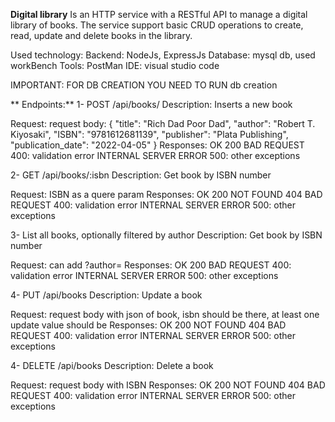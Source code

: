 **Digital library**
Is an HTTP service with a RESTful API to manage a digital library of books. The service support basic CRUD operations to create, read, update and delete books in the library.

Used technology:
Backend: NodeJs, ExpressJs
Database: mysql db, used workBench
Tools: PostMan
IDE: visual studio code

IMPORTANT: FOR DB CREATION YOU NEED TO RUN db creation

**
Endpoints:**
1- POST /api/books/
Description: Inserts a new book

Request: request body:
{
  "title": "Rich Dad Poor Dad",
  "author": "Robert T. Kiyosaki",
  "ISBN": "9781612681139",
  "publisher": "Plata Publishing",
  "publication_date": "2022-04-05"
}
Responses: 
OK 200
BAD REQUEST 400: validation error
INTERNAL SERVER ERROR 500: other exceptions


2- GET /api/books/:isbn
Description: Get book by ISBN number

Request: ISBN as a quere param
Responses: 
OK 200
NOT FOUND 404
BAD REQUEST 400: validation error
INTERNAL SERVER ERROR 500: other exceptions


3- List all books, optionally filtered by author
Description: Get book by ISBN number

Request: can add ?author=<author-name>
Responses: 
OK 200
BAD REQUEST 400: validation error
INTERNAL SERVER ERROR 500: other exceptions


4- PUT /api/books
Description: Update a book

Request: request body with json of book, isbn should be there, at least one update value should be
Responses: 
OK 200
NOT FOUND 404
BAD REQUEST 400: validation error
INTERNAL SERVER ERROR 500: other exceptions



4- DELETE /api/books
Description: Delete a book

Request: request body with ISBN
Responses: 
OK 200
NOT FOUND 404
BAD REQUEST 400: validation error
INTERNAL SERVER ERROR 500: other exceptions
